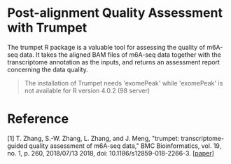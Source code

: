 # Post-alignment Quality Assessment with Trumpet

The trumpet R package is a valuable tool for assessing the quality of m6A-seq data. It takes the aligned BAM files of m6A-seq data together with the transcriptome annotation as the inputs, and returns an assessment report concerning the data quality.



> The installation of Trumpet needs 'exomePeak' while 'exomePeak' is not available for R version 4.0.2 (98 server)



# Reference

[1] T. Zhang, S.-W. Zhang, L. Zhang, and J. Meng, "trumpet: transcriptome-guided quality assessment of m6A-seq data," BMC Bioinformatics, vol. 19, no. 1, p. 260, 2018/07/13 2018, doi: 10.1186/s12859-018-2266-3. [[paper](https://bmcbioinformatics.biomedcentral.com/articles/10.1186/s12859-018-2266-3)]